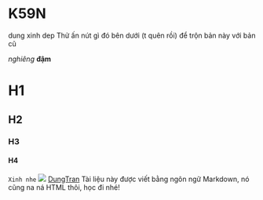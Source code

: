 # K59N
dung xinh dep
Thử ấn nút gì đó bên dưới (t quên rồi) để trộn bản này với bản cũ

*nghiêng*
**đậm**
# H1
## H2
### H3
#### H4

`Xinh nhe`
<img src="http://imgur.com/4qDyXeF">
[DungTran](https://github.com/dungtran211096)
Tài liệu này được viết bằng ngôn ngữ Markdown, nó cũng na ná HTML thôi, học đi nhé!

